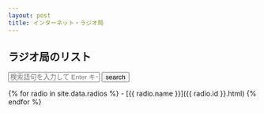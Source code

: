 ```yaml
---
layout: post
title: インターネット・ラジオ局
---
```

## ラジオ局のリスト
<form action="/accessible/radiosearch.html" method="get">
  <input type="text" id="search-box" name="query" placeholder="検索語句を入力して Enter キーを押してください">
  <input type="submit" value="search">
</form>
{% for radio in site.data.radios %}
- [{{ radio.name }}]({{ radio.id }}.html) {% endfor %}
